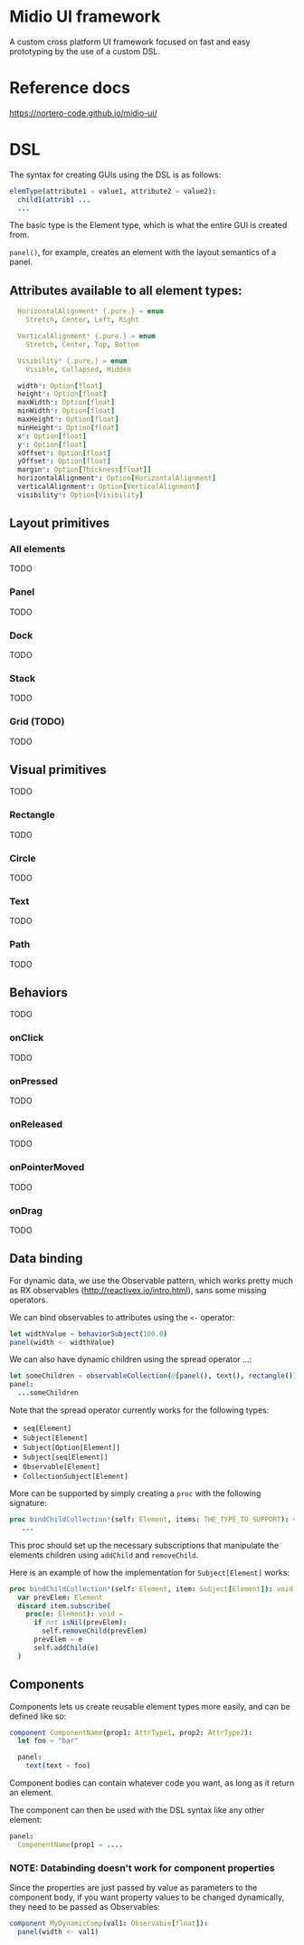 # Midio UI framework

A custom cross platform UI framework focused on fast and easy prototyping by the use of a custom DSL.

# Reference docs

https://nortero-code.github.io/midio-ui/

# DSL

The syntax for creating GUIs using the DSL is as follows:

```nim
elemType(attribute1 = value1, attribute2 = value2):
  child1(attrib1 ...
  ...
```

The basic type is the Element type, which is what the entire GUI is created from.

`panel()`, for example, creates an element with the layout semantics of a panel.

## Attributes available to all element types:

```nim
  HorizontalAlignment* {.pure.} = enum
    Stretch, Center, Left, Right

  VerticalAlignment* {.pure.} = enum
    Stretch, Center, Top, Bottom

  Visibility* {.pure.} = enum
    Visible, Collapsed, Hidden
```
```nim
  width*: Option[float]
  height*: Option[float]
  maxWidth*: Option[float]
  minWidth*: Option[float]
  maxHeight*: Option[float]
  minHeight*: Option[float]
  x*: Option[float]
  y*: Option[float]
  xOffset*: Option[float]
  yOffset*: Option[float]
  margin*: Option[Thickness[float]]
  horizontalAlignment*: Option[HorizontalAlignment]
  verticalAlignment*: Option[VerticalAlignment]
  visibility*: Option[Visibility]
```

## Layout primitives

### All elements

TODO

### Panel

TODO

### Dock

TODO

### Stack

TODO

### Grid (TODO)

TODO

## Visual primitives

TODO

### Rectangle

TODO

### Circle

TODO

### Text

TODO

### Path

TODO

## Behaviors

TODO

### onClick

TODO

### onPressed

TODO

### onReleased

TODO

### onPointerMoved

TODO

### onDrag

TODO

## Data binding

For dynamic data, we use the Observable pattern, which works pretty much as RX observables (http://reactivex.io/intro.html), sans some missing operators.

We can bind observables to attributes using the `<-` operator:

```nim
let widthValue = behaviorSubject(100.0)
panel(width <- widthValue)
```

We can also have dynamic children using the spread operator ...:

```nim
let someChildren = observableCollection(@[panel(), text(), rectangle()])
panel:
  ...someChildren
```

Note that the spread operator currently works for the following types:
- `seq[Element]`
- `Subject[Element]`
- `Subject[Option[Element]]`
- `Subject[seq[Element]]`
- `Observable[Element]`
- `CollectionSubject[Element]`

More can be supported by simply creating a `proc` with the following signature:

```nim
proc bindChildCollection*(self: Element, items: THE_TYPE_TO_SUPPORT): void =
   ...
```

This proc should set up the necessary subscriptions that manipulate the elements children using `addChild` and `removeChild`.

Here is an example of how the implementation for `Subject[Element]` works:

```nim
proc bindChildCollection*(self: Element, item: Subject[Element]): void =
  var prevElem: Element
  discard item.subscribe(
    proc(e: Element): void =
      if not isNil(prevElem):
        self.removeChild(prevElem)
      prevElem = e
      self.addChild(e)
  )
```

## Components

Components lets us create reusable element types more easily, and can be defined like so:

```nim
component ComponentName(prop1: AttrType1, prop2: AttrType2):
  let foo = "bar"

  panel:
    text(text = foo)
```

Component bodies can contain whatever code you want, as long as it return an element.

The component can then be used with the DSL syntax like any other element:

```nim
panel:
  ComponentName(prop1 = ....
```

### NOTE: Databinding doesn't work for component properties

Since the properties are just passed by value as parameters to the component body,
if you want property values to be changed dynamically, they need to be passed as Observables:

```nim
component MyDynamicComp(val1: Observabie[float]):
  panel(width <- val1)
```
